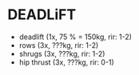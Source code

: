 # DEADLiFT
* deadlift (1x, 75 % = 150kg, rir: 1-2)
* rows (3x, ???kg, rir: 1-2)
* shrugs (3x, ???kg, rir: 1-2)
* hip thrust (3x, ???kg, rir: 0-1)
